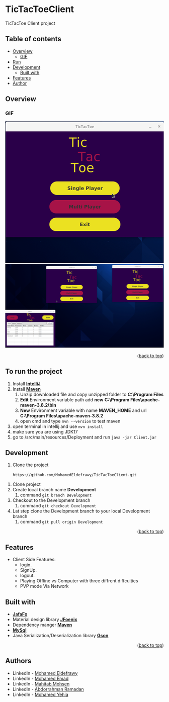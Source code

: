 # TicTacToeClient

TicTacToe Client project

## Table of contents

- [Overview](#overview)
    - [GIF](#GIF)
- [Run](#Run)
- [Development](#my-process)
    - [Built with](#built-with)
- [Features](#features)
- [Author](#authors)

## Overview

### GIF

![screen-gif](./src/main/resources/Deployment/Client-Single.gif)
![screen-gif](./src/main/resources/Deployment/Client-Multi.gif)

<p align="right">(<a href="#top">back to top</a>)</p>

## To run the project

1. Install **[IntelliJ](https://www.jetbrains.com/idea/download/#section=windows)**
2. Install **[Maven](https://dlcdn.apache.org/maven/maven-3/3.8.4/binaries/apache-maven-3.8.4-bin.zip)**
    1. Unzip downloaded file and copy unzipped folder to **C:\Program Files**
    2. **Edit** Environment variable path add **new**  **C:\Program Files\apache-maven-3.8.2\bin**
    3. **New** Environment variable with name **MAVEN_HOME** and url **C:\Program Files\apache-maven-3.8.2**
    4. open cmd and type ```mvn --version``` to test maven
3. open terminal in intellij and use ```mvn install```
4. make sure you are using JDK17
5. go to /src/main/resources/Deployment and run ``` java -jar Client.jar ```

## Development

1) Clone the project

   ``` https://github.com/MohamedEldefrawy/TicTacToeClient.git ```

1. Clone project
2. Create local branch name **Development**
    1. command  ```git branch Development ```
3. Checkout to the Development branch
    1. command ```git checkout Development```
4. Lat step clone the Development branch to your local Development branch
    1. command ```git pull origin Development```
<p align="right">(<a href="#top">back to top</a>)</p>

## Features

- Client Side Features:
    - login.
    - SignUp.
    - logout.
    - Playing Offline vs Computer with three diffrent diffculties
    - PVP mode Via Network

[//]: # (  - play with pc with 3 difficulty levels)

[//]: # (  - play with online friends)

[//]: # (  - chat while playing)

[//]: # (  - have an avatar and score level)

[//]: # (  - see who has the highest score in the game)

[//]: # (  - see who is online offline or busy playing with someone else)

## Built with

- **[JafaFx](https://openjfx.io/)**
- Material design library **[JFoenix](http://www.jfoenix.com/)**
- Dependency manger **[Maven](https://maven.apache.org/)**
- **[MySql](https://dev.mysql.com/downloads/connector/j/)**
- Java Serialization/Deserialization library **[Gson](https://github.com/google/gson)**

<p align="right">(<a href="#top">back to top</a>)</p>

## Authors

* LinkedIn - [Mohamed Eldefrawy](https://www.linkedin.com/in/mohamedeldefrawy)
* LinkedIn - [Mohamed Emad](https://www.linkedin.com/in/mohamed-emad-528570b1)
* LinkedIn - [Mahitab Mohsen](https://www.linkedin.com/in/mahitab-mohsen-5446401bb/)
* LinkedIn - [Abdorrahman Ramadan](https://www.linkedin.com/in/abdorrahman-ramadan-696498161/)
* LinkedIn - [Mohamed Yehia](https://www.linkedin.com/in/mohamed-yehia-342971224/)

